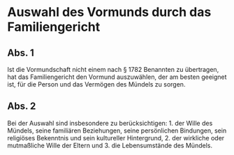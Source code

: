 # Auswahl des Vormunds durch das Familiengericht



## Abs. 1

 Ist die Vormundschaft nicht einem nach § 1782 Benannten zu übertragen, hat das Familiengericht den Vormund auszuwählen, der am besten geeignet ist, für die Person und das Vermögen des Mündels zu sorgen.

## Abs. 2

 Bei der Auswahl sind insbesondere zu berücksichtigen:  1.
 der Wille des Mündels, seine familiären Beziehungen, seine persönlichen Bindungen, sein religiöses Bekenntnis und sein kultureller Hintergrund,
 2.
 der wirkliche oder mutmaßliche Wille der Eltern und
 3.
 die Lebensumstände des Mündels.
 

